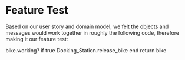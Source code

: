 # Feature Test

Based on our user story and domain model, we felt the objects and messages would work
together in roughly the following code, therefore making it our feature test:

bike.working?
  if true
    Docking_Station.release_bike
  end
return bike
